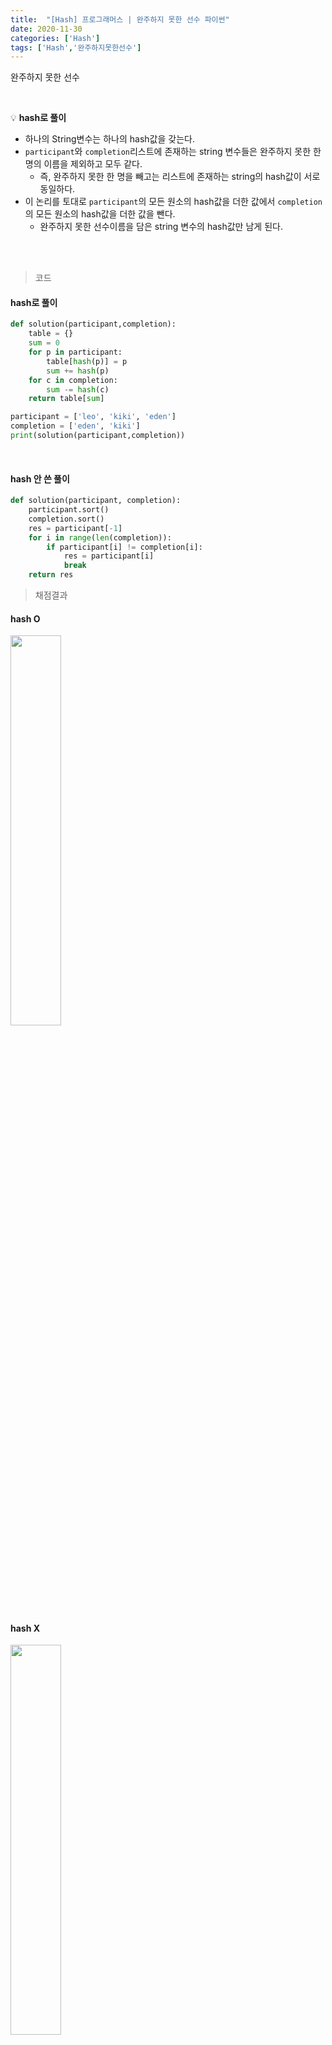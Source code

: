 ```yaml
---
title:  "[Hash] 프로그래머스 | 완주하지 못한 선수 파이썬"
date: 2020-11-30
categories: ['Hash']
tags: ['Hash','완주하지못한선수']
---
```


완주하지 못한 선수

<br>

:bulb: **hash로 풀이**<br>


- 하나의 String변수는 하나의 hash값을 갖는다.
- `participant`와 `completion`리스트에 존재하는 string 변수들은 완주하지 못한 한명의 이름을 제외하고 모두 같다.
   - 즉, 완주하지 못한 한 명을 빼고는 리스트에 존재하는 string의 hash값이 서로 동일하다. 
- 이 논리를 토대로 `participant`의 모든 원소의 hash값을 더한 값에서 `completion`의 모든 원소의 hash값을 더한 값을 뺀다.
   - 완주하지 못한 선수이름을 담은 string 변수의 hash값만 남게 된다.


<br>
<br>



> 코드

#### hash로 풀이

```python
def solution(participant,completion):
    table = {}
    sum = 0
    for p in participant:
        table[hash(p)] = p
        sum += hash(p)
    for c in completion:
        sum -= hash(c)
    return table[sum]

participant = ['leo', 'kiki', 'eden']
completion = ['eden', 'kiki']
print(solution(participant,completion))
```

<br>

#### hash 안 쓴 풀이

```python
def solution(participant, completion):
    participant.sort()
    completion.sort()
    res = participant[-1]
    for i in range(len(completion)):
        if participant[i] != completion[i]:
            res = participant[i]
            break
    return res
```


> 채점결과 <br>
#### hash O<br>

<img src="https://user-images.githubusercontent.com/62331803/100555033-5da1a280-32dc-11eb-80b4-92c1264ccf51.png" width="40%">
<br>

#### hash X<br>

<img src="https://user-images.githubusercontent.com/62331803/100555054-7742ea00-32dc-11eb-8b80-0b805c69b9f7.png" width="40%">
<br>
